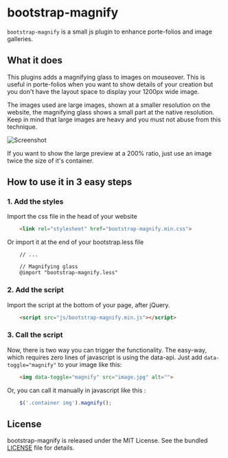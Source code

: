 # bootstrap-magnify

`bootstrap-magnify` is a small js plugin to enhance porte-folios and image galleries.


## What it does

This plugins adds a magnifying glass to images on mouseover. This is useful in porte-folios when you want to show
details of your creation but you don't have the layout space to display your 1200px wide image.

The images used are large images, shown at a smaller resolution on the website, the magnifying glass shows a small part
at the native resolution. Keep in mind that large images are heavy and you must not abuse from this technique.

![Screenshot](https://raw.github.com/marcaube/bootstrap-magnify/master/example/screenshot.png)

If you want to show the large preview at a 200% ratio, just use an image twice the size of it's container.


## How to use it in 3 easy steps

### 1. Add the styles

Import the css file in the head of your website

``` html
    <link rel="stylesheet" href="bootstrap-magnify.min.css">
```

Or import it at the end of your bootstrap.less file

```less
    // ...

    // Magnifying glass
    @import "bootstrap-magnify.less"
```

### 2. Add the script

Import the script at the bottom of your page, after jQuery.

``` html
    <script src="js/bootstrap-magnify.min.js"></script>
```

### 3. Call the script

Now, there is two way you can trigger the functionality. The easy-way, which requires zero lines of javascript is using
the data-api. Just add `data-toggle="magnify"` to your image like this:

``` html
    <img data-toggle="magnify" src="image.jpg" alt="">
```

Or, you can call it manually in javascript like this :

``` js
    $('.container img').magnify();
```


## License

bootstrap-magnify is released under the MIT License. See the bundled [LICENSE]() file for details.
